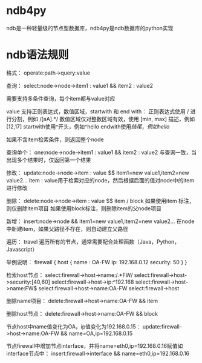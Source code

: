 ndb4py
=====

ndb是一种轻量级的节点型数据库，ndb4py是ndb数据库的python实现

ndb语法规则
=====

格式：
operate:path->query:value

查询：
select:node->node->item1 : value1 && item2 : value2

需要支持多条件查询，每个item都与value对应

value 支持正则表达式，数值区域，startwith 和 end with：
正则表达式使用 / 进行分割，例如 /[aA].*/
数值区域仅对整数区域有效，使用 [min, max] 描述，例如 [12,17]
startwith使用^开头，例如^hello
endwith使用$结尾，例如hello$

如果不含item检索条件，则返回整个node

查询单个：
one:node->node->item1 : value1 && item2 : value2
与查询一致，当出现多个结果时，仅返回第一个结果

修改：
update:node->node->item : value $$ item1=new value1,item2=new value2…
item : value用于检索对应的node，然后根据后面的值对node中的item进行修改

删除：
delete:node->node->item : value $$ item / block
如果使用item 标注，则仅删除item项目
如果使用block标注，则删除item的父node项目


新增：
insert:node->node && item1=new value1,item2=new value2…
在node中新建item，如果父路径不存在，则自动建立父路径

遍历：
travel
遍历所有的节点，通常需要配合处理函数（Java，Python，Javascript）


举例说明：
firewall {
host {
name : OA-FW
ip: 192.168.0.12
security: 50
}
}

检索host节点：
select:firewall->host->name:/.*FW/
select:firewall->host->security:[40,60] 
select:firewall->host->ip:^192.168 
select:firewall->host->name:FW$ 
select:firewall->host->name:OA-FW
select:firewall->host

删除name项目：
delete:firewall->host->name:OA-FW && item 

删除host节点：
delete:firewall->host->name:OA-FW && block 

节点host中name值变化为OA，ip值变化为192.168.0.15：
update:firewall->host->name:OA-FW && name=OA,ip=192.168.0.15 

节点firewall中增加节点interface，并将name=eth0,ip=192.168.0.16赋值如interface节点中：
insert:firewall->interface && name=eth0,ip=192.168.0.16 
